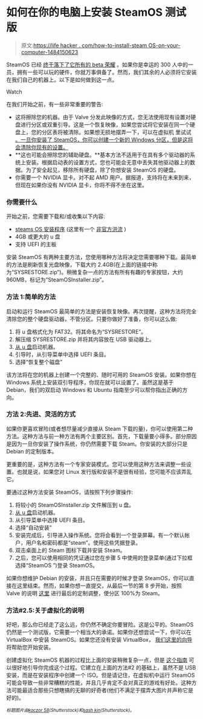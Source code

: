 # 如何在你的电脑上安装 SteamOS 测试版

> 原文:[https://life hacker . com/how-to-install-steam OS-on-your-computer-1484150623](https://lifehacker.com/how-to-install-steamos-on-your-computer-1484150623)

SteamOS 已经 [终于落下了它所有的 beta 荣耀](https://lifehacker.com/steamos-beta-is-available-for-download-1482911466) 。如果你是幸运的 300 人中的一员，拥有一些可以玩的硬件，你就万事俱备了。然而，我们其余的人必须将它安装在我们自己的机器上。以下是如何做到这一点。

Watch

在我们开始之前，有一些非常重要的警告:

*   这将擦除您的机器。由于 Valve 分发此映像的方式，您无法使用现有设置对硬盘进行分区或双重引导。这是一个恢复映像，如果您尝试将它安装在同一个硬盘上，您的分区表将被清除。如果想无损地摆弄一下，可以在虚拟机 里试试 [。一旦你安装了 SteamOS，你可以创建一个新的 Windows 分区，但是这将会清除你现有的设置。](http://steamcommunity.com/sharedfiles/filedetails/?id=204085700#-1)
*   **这也可能会擦除您的辅助硬盘。**基本方法不适用于在具有多个驱动器的系统上安装。根据启动表的设置方式，您也可能会无意中丢失其他驱动器上的数据。为了安全起见，移除所有硬盘，除了你想安装 SteamOS 的硬盘。
*   你需要一个 NVIDIA 显卡。对不起 AMD 用户。据报道，支持将在未来到来，但现在如果你没有 NVIDIA 显卡，你将不得不坐在这里。

### 你需要什么

开始之前，您需要下载和/或收集以下内容:

*   [steams OS 安装程序](http://repo.steampowered.com/download/) (这里有一个 [非官方洪流](http://magnet/?xt=urn:btih:1e4dae83371ba704d5d89e1828068ef0c4151e32&dn=SteamOSInstaller.zip&tr=udp%3A%2F%2Ftracker.openbittorrent.com%3A80%2Fannounce&tr=udp%3A%2F%2Ftracker.publicbt.com%3A80%2Fannounce) )
*   4GB 或更大的 u 盘
*   支持 UEFI 的主板

安装 SteamOS 有两种主要方法，您使用哪种方法将决定您需要哪种下载。最简单的方法是刷新恢复光盘映像，下载大约 2.4GB(在上面的链接中称为“SYSRESTORE.zip”)。稍微复杂一点的方法有所有有趣的专家按钮，大约 960MB，标记为“SteamOSInstaller.zip”。

### 方法 1:简单的方法

启动和运行 SteamOS 最简单的方法是安装恢复映像。再次提醒，这种方法将完全清除您的整个硬盘驱动器，不管分区。只要你做好了准备，你可以这么做:

1.  将 u 盘格式化为 FAT32。将其命名为“SYSRESTORE”。
2.  解压缩 SYSRESTORE.zip 并将其内容放在 USB 驱动器上。
3.  [从 u 盘](http://lifehacker.com/how-to-boot-from-a-usb-drive-or-cd-on-any-computer-5991848)启动机器。
4.  引导时，从引导菜单中选择 UEFI 条目。
5.  选择“恢复整个磁盘”

该方法将在您的机器上创建一个完整的、随时可用的 SteamOS 安装。如果你想在 Windows 系统上安装双引导程序，你现在就可以设置了。虽然这是基于 Debian，我们的双启动 Windows 和 Ubuntu 指南至少可以帮你指出正确的方向。

### 方法 2:先进、灵活的方式

如果你更喜欢冒险(或者想尽量减少直接从 Steam 下载的量)，你可以使用第二种方法。这种方法与前一种方法有两个主要区别。首先，下载量要小得多。部分原因是因为一旦你安装了操作系统，你仍然需要下载 Steam。你安装的大部分只是 Debian 的定制版本。

更重要的是，这种方法有一个专家安装模式。您可以使用这种方法来调整一些设置。也就是说，如果您对 Linux 发行版和安装不是很有经验，您可能不应该弄乱它。

要通过这种方法安装 SteamOS，请按照下列步骤操作:

1.  将较小的 SteamOSInstaller.zip 文件解压到 u 盘。
2.  [从 u 盘](http://lifehacker.com/how-to-boot-from-a-usb-drive-or-cd-on-any-computer-5991848)启动机器。
3.  从引导菜单中选择 UEFI 条目。
4.  选择“自动安装”
5.  安装完成后，引导进入操作系统。您将会看到一个登录屏幕。有一个默认帐户，用户名和密码都是“steam”。使用这些凭据登录。
6.  双击桌面上的 Steam 图标下载并安装 Steam。
7.  之后，您可以使用相同的凭证通过您在步骤 5 中使用的登录菜单(通过下拉框选择“SteamOS ”)登录 SteamOS。

如果你想维护 Debian 的安装，并且只在需要的时候才登录 SteamOS，你可以直接在这里结束。然而，如果你想一直提交，从最后一节的第 8 步开始，按照 Valve 的说明 [这里](http://store.steampowered.com/steamos/buildyourown) 进行最后的定制调整，使分区 100%为 Steam。

### 方法#2.5:关于虚拟化的说明

好吧，那么你已经走了这么远，你仍然不确定你要冒险。这是公平的。SteamOS 仍然是一个测试版，它需要一个相当大的承诺。如果你还想尝试一下，你可以在 VirtualBox 中安装 SteamOS。如果您还没有安装 VirtualBox， [我们这里的向导](https://lifehacker.com/the-beginners-guide-to-creating-virtual-machines-with-v-5204434) 将帮助您开始安装。

创建虚拟化 SteamOS 机器的过程比上面的安装稍微复杂一点，但是 [这个指南](http://steamcommunity.com/sharedfiles/filedetails/?id=204085700#-1) 可以很好地引导你完成这个过程。它建立在上面的方法#2 的基础上，虽然不是 USB 安装，而是在安装程序中创建一个 ISO。但是请记住，在虚拟机中运行 SteamOS 可能会导致一些非常糟糕的性能，并且几乎肯定不会对真正的游戏有好处。这种方法可能最适合那些只想瞎搞的无聊的好奇者(他们不满足于摆弄大图片并声称它是好的)。

<small>*标题图片由*</small>[<small>*kaczor 58*</small>](http://www.shutterstock.com/pic.mhtml?id=49295692)<small>*(Shutterstock)和*</small>[<small>*sash kin*</small>](http://www.shutterstock.com/pic.mhtml?id=131230868)<small>*(Shutterstock)。*</small>